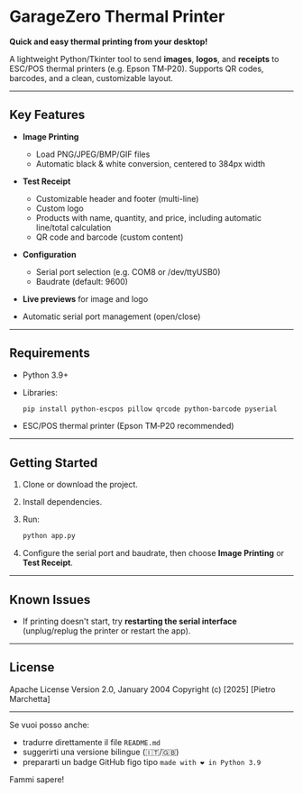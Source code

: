 

# GarageZero Thermal Printer

**Quick and easy thermal printing from your desktop!**

A lightweight Python/Tkinter tool to send **images**, **logos**, and **receipts** to ESC/POS thermal printers (e.g. Epson TM‑P20). Supports QR codes, barcodes, and a clean, customizable layout.

---

## Key Features

* **Image Printing**

  * Load PNG/JPEG/BMP/GIF files
  * Automatic black & white conversion, centered to 384px width

* **Test Receipt**

  * Customizable header and footer (multi-line)
  * Custom logo
  * Products with name, quantity, and price, including automatic line/total calculation
  * QR code and barcode (custom content)

* **Configuration**

  * Serial port selection (e.g. COM8 or /dev/ttyUSB0)
  * Baudrate (default: 9600)

* **Live previews** for image and logo

* Automatic serial port management (open/close)

---

## Requirements

* Python 3.9+

* Libraries:

  ```bash
  pip install python-escpos pillow qrcode python-barcode pyserial
  ```

* ESC/POS thermal printer (Epson TM‑P20 recommended)

---

## Getting Started

1. Clone or download the project.
2. Install dependencies.
3. Run:

   ```bash
   python app.py
   ```
4. Configure the serial port and baudrate, then choose **Image Printing** or **Test Receipt**.

---

## Known Issues

* If printing doesn't start, try **restarting the serial interface** (unplug/replug the printer or restart the app).

---

## License

Apache License Version 2.0, January 2004
Copyright (c) \[2025] \[Pietro Marchetta]

---

Se vuoi posso anche:

* tradurre direttamente il file `README.md`
* suggerirti una versione bilingue (🇮🇹/🇬🇧)
* prepararti un badge GitHub figo tipo `made with ❤️ in Python 3.9`

Fammi sapere!
